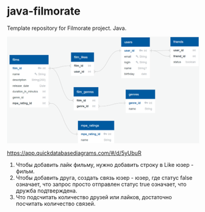 # java-filmorate
Template repository for Filmorate project. Java.

![Filmorate.png](img%2FFilmorate.png)

https://app.quickdatabasediagrams.com/#/d/5yUbuR

1. Чтобы добавить лайк фильму, нужно добавить строку в Like юзер - фильм.
2. Чтобы добавить друга, создать связь юзер - юзер, где статус false означает, что запрос просто отправлен статус true означает, что дружба подтверждена.
3. Что подсчитать количество друзей или лайков, достаточно посчитать количество связей.